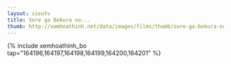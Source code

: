 ```yaml
---
layout: sieutv
title: Sore ga Bokura no...
thumb: http://xemhoathinh.net/data/images/films/thumb/sore-ga-bokura-no-nichijou-sore-ga-bokura-no-nichijou-2009.jpg
---
```

{% include xemhoathinh_bo tap="164196,164197,164198,164199,164200,164201" %} 
